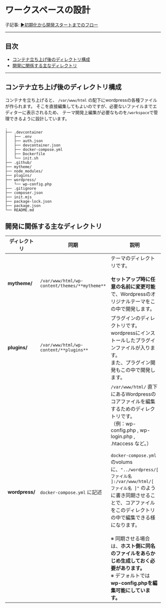 # ワークスペースの設計

子記事: [▶️初期化から開発スタートまでのフロー](01_初期化から開発スタートまでのフロー.md)

---

## 目次

- [コンテナ立ち上げ後のディレクトリ構成](#コンテナ立ち上げ後のディレクトリ構成)
- [開発に関係する主なディレクトリ](#開発に関係する主なディレクトリ)

---

## コンテナ立ち上げ後のディレクトリ構成

コンテナを立ち上げると、 `/var/www/html` の配下にwordpressの各種ファイルが作られます。
そこを直接編集してもよいのですが、必要ないファイルまでエディターに表示されるため、
テーマ開発上編集が必要なものを`/workspace`で管理できるように設計しています。

```
.
├── .devcontainer
│   ├── .env
│   ├── auth.json
│   ├── devcontainer.json
│   ├── docker-compose.yml
│   ├── Dockerfile
│   └── init.sh
├── .github/
├── mytheme/
├── node_modules/
├── plugins/
├── wordpress/
│   └── wp-config.php
├── .gitignore
├── composer.json
├── init.mjs
├── package-lock.json
├── package.json
└── README.md
```

## 開発に関係する主なディレクトリ

| ディレクトリ | 同期 | 説明 |
| --- | --- | --- |
| **mytheme/** | `/var/www/html/wp-content/themes/**mytheme**` | テーマのディレクトリです。<br/><br/>**セットアップ時に任意の名前に変更可能**で、Wordpressのオリジナルテーマをこの中で開発します。 |
| **plugins/** | `/var/www/html/wp-content/**plugins**` | プラグインのディレクトリです。<br/>wordpressにインストールしたプラグインファイルが入ります。<br/>また、プラグイン開発もこの中で開発します。 |
| **wordpress/** | `docker-compose.yml` に記述 | `/var/www/html/` 直下にあるWordpressのコアファイルを編集するためのディレクトリです。<br/>（例：wp-config.php ,  wp-login.php ,  .htaccess など。）<br/><br/>`docker-compose.yml` のvolumsに、`"../wordpress/[ ファイル名 ]:/var/www/html/[ ファイル名 ]"` のように書き同期させることで、コアファイルをこのディレクトリの中で編集できる様になります。<br/><br/>※ 同期させる場合は、**ホスト側に同名のファイルをあらかじめ生成しておく必要があります。**<br/>※ デフォルトでは**wp-config.phpを編集可能にしています。** |

